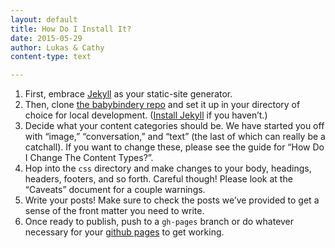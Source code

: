 ```yaml
---
layout: default
title: How Do I Install It?
date: 2015-05-29
author: Lukas & Cathy
content-type: text

---
```


1. First, embrace [Jekyll](https://jekyllrb.com/) as your static-site generator. 
2. Then, clone [the babybindery repo](https://github.com/thedesignoffice/babybindery) and set it up in your directory of choice for local development. ([Install Jekyll](https://jekyllrb.com/docs/installation/) if you haven’t.)
3. Decide what your content categories should be. We have started you off with “image,” “conversation,” and “text” (the last of which can really be a catchall). If you want to change these, please see the guide for “How Do I Change The Content Types?”. 
4. Hop into the `css` directory and make changes to your body, headings, headers, footers, and so forth. Careful though! Please look at the “Caveats” document for a couple warnings.  
5. Write your posts! Make sure to check the posts we’ve provided to get a sense of the front matter you need to write. 
6. Once ready to publish, push to a `gh-pages` branch or do whatever necessary for your [github pages](https://pages.github.com/) to get working. 
